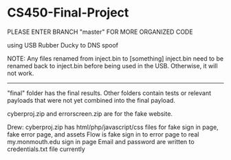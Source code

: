 # CS450-Final-Project

PLEASE ENTER BRANCH "master" FOR MORE ORGANIZED CODE

using USB Rubber Ducky to DNS spoof

NOTE: Any files renamed from inject.bin to [something] inject.bin need to be renamed back to inject.bin before being used in the USB. Otherwise, it will not work. 

****************************************************************************************************************************************

"final" folder has the final results. Other folders contain tests or relevant payloads that were not yet combined into the final payload. 

cyberproj.zip and errorscreen.zip are for the fake website.

Drew: cyberproj.zip has html/php/javascript/css files for fake sign in page, fake error page, and assets
Flow is fake sign in to error page to real my.monmouth.edu sign in page
Email and password are written to credentials.txt file currently
